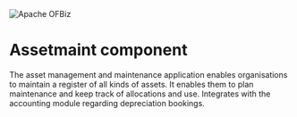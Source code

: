 <img src="https://s.apache.org/erwn1" alt="Apache OFBiz" />

# Assetmaint component
The asset management and maintenance application enables organisations to 
maintain a register of all kinds of assets. It enables them to plan maintenance 
and keep track of allocations and use. Integrates with the accounting module 
regarding depreciation bookings.
